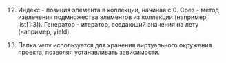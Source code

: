 12. Индекс - позиция элемента в коллекции, начиная с 0.
Срез - метод извлечения подмножества элементов из коллекции (например, list[1:3]).
Генератор - итератор, создающий значения на лету (например, yield).

13. Папка venv используется для хранения виртуального окружения проекта, позволяя устанавливать зависимости.